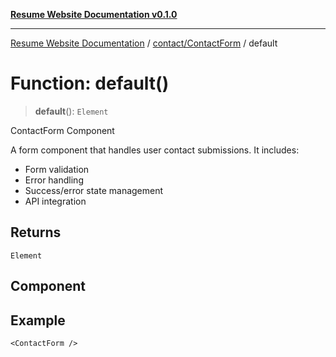 [**Resume Website Documentation v0.1.0**](../../../README.md)

***

[Resume Website Documentation](../../../modules.md) / [contact/ContactForm](../README.md) / default

# Function: default()

> **default**(): `Element`

ContactForm Component

A form component that handles user contact submissions. It includes:
- Form validation
- Error handling
- Success/error state management
- API integration

## Returns

`Element`

## Component

## Example

```tsx
<ContactForm />
```
